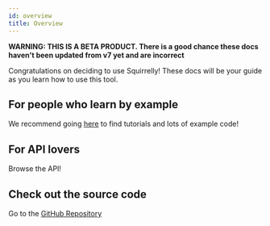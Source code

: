 ```yaml
---
id: overview
title: Overview
---
```


**WARNING: THIS IS A BETA PRODUCT. There is a good chance these docs haven't been updated from v7 yet and are incorrect**

Congratulations on deciding to use Squirrelly! These docs will be your guide as you learn how to use this tool.

## For people who learn by example

We recommend going [here](first-template) to find tutorials and lots of example code!

## For API lovers

Browse the API!

## Check out the source code

Go to the [GitHub Repository](https://github.com/squirrellyjs/squirrelly)
